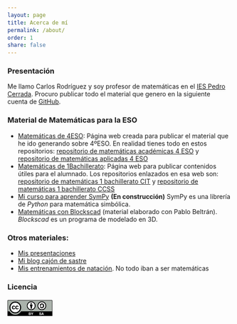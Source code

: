 ```yaml
---
layout: page
title: Acerca de mí
permalink: /about/
order: 1
share: false
---
```


###  Presentación

Me llamo Carlos Rodríguez y soy profesor de matemáticas en el [IES Pedro Cerrada](http://www.iespedrocerrada.org/). Procuro publicar todo el material que genero en la siguiente cuenta de [GitHub](https://github.com/crdguez).

### Material de Matemáticas para la ESO

* [Matemáticas de 4ESO](https://crdguez.github.io/mat4web/): Página web creada para publicar el material que he ido generando sobre 4ºESO. En realidad tienes todo en estos repositorios: [repositorio de matemáticas académicas 4 ESO](https://github.com/crdguez/mat4ac) y [repositorio de matemáticas aplicadas 4 ESO](https://github.com/crdguez/mat4ap) 
* [Matemáticas de 1Bachillerato](https://crdguez.github.io/mat1bacweb): Página web para publicar contenidos útiles para el alumnado. Los repositorios enlazados en esa web son: [repositorio de matemáticas 1 bachillerato CIT](https://github.com/crdguez/mat1bac_cit) y [repositorio de matemáticas 1 bachillerato CCSS](https://github.com/crdguez/mat1bac_ccss)
* [Mi curso para aprender SymPy](https://github.com/crdguez/aprendiendo_sympy) **(En construcción)** SymPy  es una librería de *Python* para matemática simbólica.
* [Matemáticas con Blockscad](https://mat3d.github.io/) (material elaborado con Pablo Beltrán). *Blockscad* es un programa de modelado en 3D.

### Otros materiales:

* [Mis presentaciones](https://crdguez.github.io/mis_presentaciones/)
* [Mi blog cajón de sastre](https://crdguez.github.io/)
* [Mis entrenamientos de natación](https://crdguez.github.io/swimworkout/). No todo iban a ser matemáticas

### Licencia

<img src="/assets/img/attribution-share-alike-creative-commons-license.png" align="center" style="padding-right:0px" width="20%">